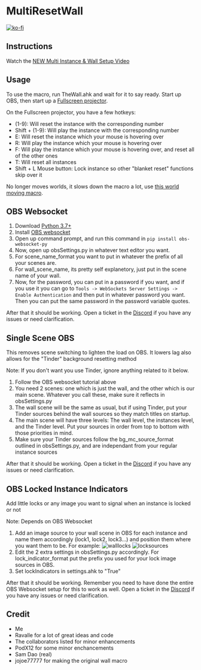 # MultiResetWall
[![ko-fi](https://ko-fi.com/img/githubbutton_sm.svg)](https://ko-fi.com/specnr)

## Instructions

Watch the [NEW Multi Instance & Wall Setup Video](https://youtu.be/0xAHMW93MQw)

## Usage

To use the macro, run TheWall.ahk and wait for it to say ready. Start up OBS, then start up a [Fullscreen projector](https://youtu.be/9YqZ6Ogv3rk).

On the Fullscreen projector, you have a few hotkeys: 
- (1-9): Will reset the instance with the corresponding number
- Shift + (1-9): Will play the instance with the corresponding number
- E: Will reset the instance which your mouse is hovering over
- R: Will play the instance which your mouse is hovering over
- F: Will play the instance which your mouse is hovering over, and reset all of the other ones
- T: Will reset all instances
- Shift + L Mouse button: Lock instance so other "blanket reset" functions skip over it

No longer moves worlds, it slows down the macro a lot, use [this world moving macro](https://gist.github.com/Specnr/f7a5450d932a1277fdcd6c141ad7bf6a).

## OBS Websocket

1) Download [Python 3.7+](https://www.python.org/downloads/)
2) Install [OBS websocket](https://obsproject.com/forum/resources/obs-websocket-remote-control-obs-studio-from-websockets.466/)
3) Open up command prompt, and run this command in `pip install obs-websocket-py`
4) Now, open up obsSettings.py in whatever text editor you want. 
5) For scene_name_format you want to put in whatever the prefix of all your scenes are. 
6) For wall_scene_name, its pretty self explanetory, just put in the scene name of your wall.
7) Now, for the password, you can put in a password if you want, and if you use it you can go to `Tools -> WebSockets Server Settings -> Enable Authentication` and then put in whatever password you want. Then you can put the same password in the password variable quotes.

After that it should be working. Open a ticket in the [Discord](https://discord.gg/tXxwrYw) if you have any issues or need clarification.

## Single Scene OBS

This removes scene switching to lighten the load on OBS. It lowers lag also allows for the "Tinder" background resetting method

Note: If you don't want you use Tinder, ignore anything related to it below.

1) Follow the OBS websocket tutorial above
2) You need 2 scenes: one which is just the wall, and the other which is our main scene. Whatever you call these, make sure it reflects in obsSettings.py
3) The wall scene will be the same as usual, but if using Tinder, put your Tinder sources behind the wall sources so they match titles on startup.
4) The main scene will have three levels: The wall level, the instances level, and the Tinder level. Put your sources in order from top to bottom with those priorities in mind. 
5) Make sure your Tinder sources follow the bg_mc_source_format outlined in obsSettings.py, and are independant from your regular instance sources

After that it should be working. Open a ticket in the [Discord](https://discord.gg/tXxwrYw) if you have any issues or need clarification.

## OBS Locked Instance Indicators

Add little locks or any image you want to signal when an instance is locked or not

Note: Depends on OBS Websocket

1) Add an image source to your wall scene in OBS for each instance and name them accordingly (lock1, lock2, lock3...) and position them where you want them to be. For example: ![walllocks](https://user-images.githubusercontent.com/60681673/174759119-e4822c08-6ce1-4b8e-b345-68b15cd23aa9.png)
![locksources](https://user-images.githubusercontent.com/60681673/174758616-d960a51e-c355-4cb9-b748-7b63420731a0.png)
2) Edit the 2 extra settings in obsSettings.py accordingly. For lock_indicator_format put the prefix you used for your lock image sources in OBS.
3) Set lockIndicators in settings.ahk to "True"

After that it should be working. Remember you need to have done the entire OBS Websocket setup for this to work as well. Open a ticket in the [Discord](https://discord.gg/tXxwrYw) if you have any issues or need clarification.

## Credit

- Me
- Ravalle for a lot of great ideas and code
- The collaborators listed for minor enhancements
- PodX12 for some minor enchancements
- Sam Dao (real)
- jojoe77777 for making the original wall macro
